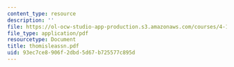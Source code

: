 ```yaml
---
content_type: resource
description: ''
file: https://ol-ocw-studio-app-production.s3.amazonaws.com/courses/4-131-architectural-design-level-ii-material-essence-the-glass-house-fall-2003/93ec7ce8906f2dbd5d67b725577c895d_thomisleassn.pdf
file_type: application/pdf
resourcetype: Document
title: thomisleassn.pdf
uid: 93ec7ce8-906f-2dbd-5d67-b725577c895d
---
```

